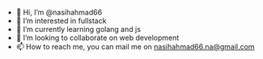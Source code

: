 - 👋 Hi, I’m @nasihahmad66
- 👀 I’m interested in fullstack
- 🌱 I’m currently learning golang and js
- 💞️ I’m looking to collaborate on web development
- 📫 How to reach me, you can mail me on <nasihahmad66.na@gmail.com>

<!---
nasihahmad66/nasihahmad66 is a ✨ special ✨ repository because its `README.md` (this file) appears on your GitHub profile.
You can click the Preview link to take a look at your changes.
--->
